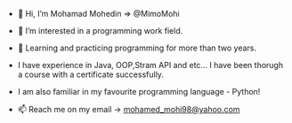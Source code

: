 - 👋 Hi, I’m Mohamad Mohedin => @MimoMohi

- 👀 I’m interested in a programming work field.

- 🌱 Learning and practicing programming for more than two years.
- I have experience in Java, OOP,Stram API and etc... I have been thorugh a course with a certificate successfully.
- I am also familiar in my favourite programming language - Python!

- 📫 Reach me on my email -> mohamed_mohi98@yahoo.com
